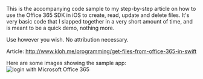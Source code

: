 This is the accompanying code sample to my step-by-step article on how to use the Office 365 SDK in iOS to create, read, update and delete files. It's very basic code that I slapped together in a very short amount of time, and is meant to be a quick demo, nothing more.

Use however you wish. No attribution necessary.

Article: http://www.kloh.me/programming/get-files-from-office-365-in-swift

Here are some images showing the sample app:
![login with Microsoft Office 365](http://static1.squarespace.com/static/54a82a8ee4b0d6033e481253/t/54b8bf02e4b0fee4b01d9986/1421393668035/?format=1500w)
